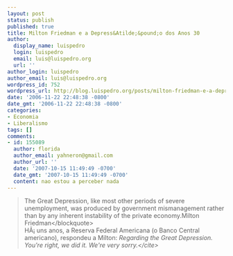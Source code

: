 ```yaml
---
layout: post
status: publish
published: true
title: Milton Friedman e a Depress&Atilde;&pound;o dos Anos 30
author:
  display_name: luispedro
  login: luispedro
  email: luis@luispedro.org
  url: ''
author_login: luispedro
author_email: luis@luispedro.org
wordpress_id: 752
wordpress_url: http://blog.luispedro.org/posts/milton-friedman-e-a-depressao-dos-anos-30
date: '2006-11-22 22:48:38 -0800'
date_gmt: '2006-11-22 22:48:38 -0800'
categories:
- Economia
- Liberalismo
tags: []
comments:
- id: 155089
  author: florida
  author_email: yahneron@gmail.com
  author_url: ''
  date: '2007-10-15 11:49:49 -0700'
  date_gmt: '2007-10-15 11:49:49 -0700'
  content: nao estou a perceber nada
---
```

<blockquote>The Great Depression, like most other periods of severe unemployment, was produced by government mismanagement rather than by any inherent instability of the private economy.Milton Friedman<&#47;blockquote><br />
H&Atilde;&iexcl; uns anos, a Reserva Federal Americana (o Banco Central americano), respondeu a Milton: <cite>Regarding the Great Depression. You're right, we did it. We're very sorry.<&#47;cite></p>
